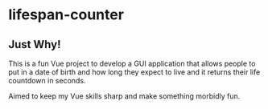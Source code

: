 # lifespan-counter

## Just Why!

This is a fun Vue project to develop a GUI application that allows people to put in a date of birth and how long they expect to live and it returns their life countdown in seconds.

Aimed to keep my Vue skills sharp and make something morbidly fun.
